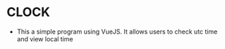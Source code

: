 # CLOCK

- This a simple program using VueJS. It allows users to check utc time and view local time
